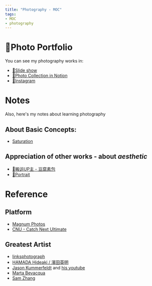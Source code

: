 ```yaml
---
title: "Photography - MOC"
tags:
- MOC
- photography
---
```


# 🌊Photo Portfolio
You can see my photography works in:

* [🎨Slide show](https://pinkr1ver.com/PhotoGallery/)
* [🌄Photo Collection in Notion](https://www.notion.so/pinkr1ver/3cfdd332b9a94b20bca041f2aa2bdcd2?v=24e696e6ab754386a710bc8e83976357)
* [🍻Instagram](https://www.instagram.com/jude.wang.yc/?next=%2F)

# Notes
Also, here's my notes about learning photography

## About Basic Concepts:

* [Saturation](Photography/Saturation.md)

## Appreciation of other works - about ***aesthetic***

* [🦺搬运UP主 - 豆腐素包](https://space.bilibili.com/196700312/video)
* [👧Portrait](Photography/Portrait.md)

# Reference

## Platform

* [Magnum Photos](https://www.magnumphotos.com/)
* [CNU - Catch Next Ultimate](http://www.cnu.cc/)

## Greatest Artist

* [linksphotograph](https://www.linksphotograph.com/)
* [HAMADA Hideaki / 濱田英明](https://www.hideakihamada.com)
* [Jason Kummerfeldt](https://graincheck.darkroom.com/) and [his youtube](https://www.youtube.com/@grainydaysss)
* [Marta Bevacqua](https://www.martabevacquaphotography.com/)
* [Sam Zhang](https://www.instagram.com/itscapturedbysam/)